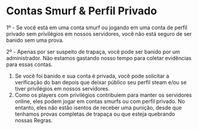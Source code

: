 # Contas Smurf & Perfil Privado

1º - Se você está em uma conta smurf ou jogando em uma conta de perfil privado sem privilégios em nossos servidores, você não está seguro de ser banido sem uma prova.

2º - Apenas por ser suspeito de trapaça, você pode ser banido por um administrador. Não estamos gastando nosso tempo para coletar evidências para essas contas.

1. Se você foi banido e sua conta é privada, você pode solicitar a verificação do ban depois que deixar público seu perfil steam e/ou se tiver privilégios em nossos servidores.
2. Como os players com privilégios contribuiem para manter os servidores online, eles podem jogar em contas smurfs ou com perfil privado. No entanto, eles não estão isentos de receber uma punição, desde que tenhamos provas completas de trapaça ou que esteja quebrando nossas Regras.
